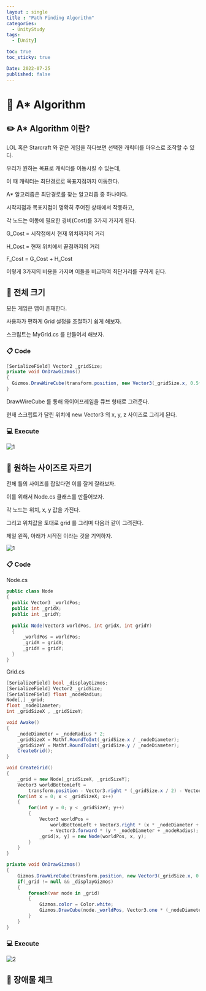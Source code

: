 ```yaml
---
layout : single
title : "Path Finding Algorithm"
categories:
  - UnityStudy
tags:
  - [Unity]

toc: true
toc_sticky: true

Date: 2022-07-25
published: false
---
```


# 📌 A* Algorithm

## ✏️ A* Algorithm 이란?
LOL 혹은 Starcraft 와 같은 게임을 하다보면 선택한 캐릭터를 마우스로 조작할 수 있다.

우리가 원하는 목표로 캐릭터를 이동시킬 수 있는데,

이 때 캐릭터는 최단경로로 목표지점까지 이동한다.

A* 알고리즘은 최단경로를 찾는 알고리즘 중 하나이다.

시작지점과 목표지점이 명확히 주어진 상태에서 작동하고,

각 노드는 이동에 필요한 경비(Cost)를 3가지 가지게 된다.

G_Cost = 시작점에서 현재 위치까지의 거리

H_Cost = 현재 위치에서 끝점까지의 거리

F_Cost = G_Cost + H_Cost

이렇게 3가지의 비용을 가지며 이들을 비교하여 최단거리를 구하게 된다.

## 📝 전체 크기
모든 게임은 맵이 존재한다.

사용자가 편하게 Grid 설정을 조절하기 쉽게 해보자.

스크립트는 MyGrid.cs 를 만들어서 해보자.

### 📋 Code

```cs
[SerializeField] Vector2 _gridSize;
private void OnDrawGizmos()
{
  Gizmos.DrawWireCube(transform.position, new Vector3(_gridSize.x, 0.5f, _gridSize.y));
}
```

DrawWireCube 를 통해 와이어프레임을 큐브 형태로 그려준다.

현재 스크립트가 달린 위치에 new Vector3 의 x, y, z 사이즈로 그리게 된다.

### 💻 Execute

![1](https://user-images.githubusercontent.com/87271529/181204637-50368688-24de-4ac1-9223-5805df622237.gif)

## 📝 원하는 사이즈로 자르기
전체 틀의 사이즈를 잡았다면 이를 잘게 잘라보자.

이를 위해서 Node.cs 클래스를 만들어보자.

각 노드는 위치, x, y 값을 가진다.

그리고 위치값을 토대로 grid 를 그리며 다음과 같이 그려진다.

제일 왼쪽, 아래가 시작점 이라는 것을 기억하자.

![1](https://user-images.githubusercontent.com/87271529/181211821-e7a53703-d7aa-4e24-a56b-8fc4d021034d.png)

### 📋 Code

Node.cs
```cs
public class Node
{
  public Vector3 _worldPos;
  public int _gridX;
  public int _gridY;
	
  public Node(Vector3 worldPos, int gridX, int gridY)
  {
	  _worldPos = worldPos;
	  _gridX = gridX;
	  _gridY = gridY;
  }
}
```

Grid.cs
```cs
[SerializeField] bool _displayGizmos;
[SerializeField] Vector2 _gridSize;
[SerializeField] float _nodeRadius;
Node[,] _grid;
float _nodeDiameter;
int _gridSizeX , _gridSizeY;

void Awake()
{
	_nodeDiameter = _nodeRadius * 2;
	_gridSizeX = Mathf.RoundToInt(_gridSize.x / _nodeDiameter);
	_gridSizeY = Mathf.RoundToInt(_gridSize.y / _nodeDiameter);
	CreateGrid();
}

void CreateGrid()
{
	_grid = new Node[_gridSizeX, _gridSizeY];
	Vector3 worldBottomLeft = 
		transform.position - Vector3.right * (_gridSize.x / 2) - Vector3.forward * (_gridSize.y / 2);
	for(int x = 0; x < _gridSizeX; x++)
	{
		for(int y = 0; y < _gridSizeY; y++)
		{
			Vector3 worldPos = 
				worldBottomLeft + Vector3.right * (x * _nodeDiameter + _nodeRadius)
				+ Vector3.forward * (y * _nodeDiameter + _nodeRadius);
			_grid[x, y] = new Node(worldPos, x, y);
		}
	}
}

private void OnDrawGizmos()
{
	Gizmos.DrawWireCube(transform.position, new Vector3(_gridSize.x, 0.5f, _gridSize.y));
	if(_grid != null && _displayGizmos)
	{
		foreach(var node in _grid)
		{
			Gizmos.color = Color.white;
			Gizmos.DrawCube(node._worldPos, Vector3.one * (_nodeDiameter - 0.1f));
		}
	}
}
```

### 💻 Execute

![2](https://user-images.githubusercontent.com/87271529/181212155-2c0ce00b-5c9a-424c-9998-59ae3f7a1c43.gif)

## 📝 장애물 체크
